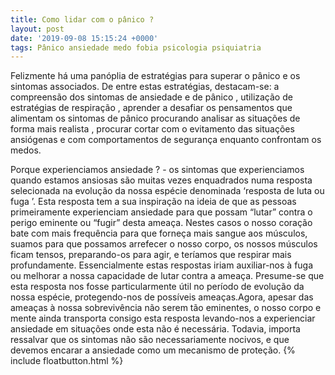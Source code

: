 ```yaml
---
title: Como lidar com o pânico ?
layout: post
date: '2019-09-08 15:15:24 +0000'
tags: Pânico ansiedade medo fobia psicologia psiquiatria
---
```


Felizmente há uma panóplia de estratégias para superar o pânico e os sintomas associados.  De entre estas estratégias, destacam-se: a compreensão dos sintomas de ansiedade e de pânico  , utilização de estratégias de respiração  , aprender a desafiar os pensamentos que alimentam os sintomas de pânico procurando analisar as situações de forma mais realista  , procurar cortar com o evitamento das situações ansiógenas e com comportamentos de segurança enquanto confrontam os medos.

Porque experienciamos ansiedade ? - os sintomas que experienciamos quando estamos ansiosas são muitas vezes enquadrados numa resposta selecionada na evolução da nossa espécie denominada ‘resposta de luta ou fuga ’. Esta resposta tem a sua inspiração na ideia de que as pessoas primeiramente experienciam ansiedade para que possam “lutar” contra o perigo eminente ou “fugir” desta ameaça. Nestes casos o nosso coração bate com mais frequência para que forneça mais sangue aos músculos, suamos para que possamos arrefecer o nosso corpo, os nossos músculos ficam tensos, preparando-os para agir, e teríamos que respirar mais profundamente. Essencialmente estas respostas iriam auxiliar-nos à fuga ou melhorar a nossa capacidade de lutar contra a ameaça. Presume-se que esta resposta nos fosse particularmente útil no período de evolução da nossa espécie, protegendo-nos de possíveis ameaças.Agora, apesar das ameaças à nossa sobrevivência não serem tão eminentes, o nosso corpo e mente ainda transporta consigo esta resposta levando-nos a experienciar ansiedade em situações onde esta não é necessária. Todavia, importa ressalvar que os sintomas não são necessariamente nocivos, e que devemos encarar a ansiedade como um mecanismo de proteção.
{% include floatbutton.html %}
